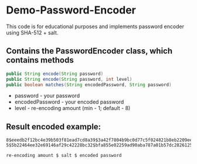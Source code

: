 # Demo-Password-Encoder
This code is for educational purposes and implements password encoder using SHA-512 + salt.

## Contains the PasswordEncoder class, which contains methods
```java
public String encode(String password)
public String encode(String password, int level)
public boolean matches(String encodedPassword, String password)
```
- password - your password
- encodedPassword - your encoded password
- level - re-encoding amount (min - 1; default - 8)

## Result encoded example:
```
8$eeedb2f12bc4e39b503f81ead7cd8a39$3a42f7804b9bc0d77c5f024821b8eb2209eefbd7d869c25c59d4757464b4ade489eeb957a76c2c2557f6ab7294075ee4f34a97ea941d040f2616a2857140f92c
5$5b22464ee32e69146af29c42228bc32$bfa855e02259ad90aba787a01b57dc28261251b3ece687be551140d03786c916b6dab338e77987307c2ef7c1899ade3f55e8ce61654c0c290ecc03408e94065d

re-encoding amount $ salt $ encoded password
```
